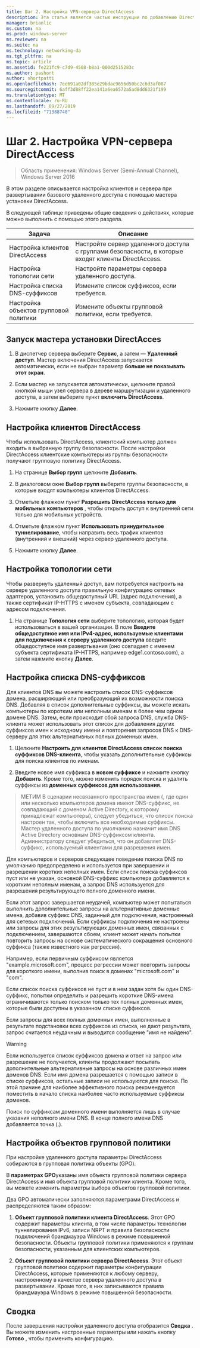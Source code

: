 ```yaml
---
title: Шаг 2. Настройка VPN-сервера DirectAccess
description: Эта статья является частью инструкции по добавлению DirectAccess в существующее развертывание удаленного доступа (VPN) для Windows Server 2016.
manager: brianlic
ms.custom: na
ms.prod: windows-server
ms.reviewer: na
ms.suite: na
ms.technology: networking-da
ms.tgt_pltfrm: na
ms.topic: article
ms.assetid: fe221fc9-c7d9-4508-b8a1-000d2515283c
ms.author: pashort
author: shortpatti
ms.openlocfilehash: 7ee691a02df385e29bdac9656d50bc2c6d3af087
ms.sourcegitcommit: 6aff3d88ff22ea141a6ea6572a5ad8dd6321f199
ms.translationtype: MT
ms.contentlocale: ru-RU
ms.lasthandoff: 09/27/2019
ms.locfileid: "71388740"
---
```

#  <a name="step-2-configure-the-directaccess-vpn-server"></a>Шаг 2. Настройка VPN-сервера DirectAccess

>Область применения: Windows Server (Semi-Annual Channel), Windows Server 2016

В этом разделе описывается настройка клиентов и сервера при развертывании базового удаленного доступа с помощью мастера установки DirectAccess.

В следующей таблице приведены общие сведения о действиях, которые можно выполнить с помощью этого раздела.

|Задача       |Описание|
|-----------|-----------|
|Настройка клиентов DirectAccess|Настройте сервер удаленного доступа с группами безопасности, в которые входят клиенты DirectAccess.|
|Настройка топологии сети|Настройте параметры сервера удаленного доступа.|
|Настройка списка DNS-суффиксов|Измените список суффиксов, если требуется.|
|Настройка объектов групповой политики|Измените объекты групповой политики, если требуется.|

## <a name="to-start-the-enable-directacces-wizard"></a>Запуск мастера установки DirectAcces

1. В диспетчер сервера выберите **Сервис**, а затем — **Удаленный доступ**. Мастер включения DirectAccess запускается автоматически, если не выбран параметр **больше не показывать этот экран**. 

2. Если мастер не запускается автоматически, щелкните правой кнопкой мыши узел сервера в дереве маршрутизации и удаленного доступа, а затем выберите пункт **включить DirectAccess**.

3. Нажмите кнопку **Далее**.

## <a name="configure-directaccess-clients"></a>Настройка клиентов DirectAccess

Чтобы использовать DirectAccess, клиентский компьютер должен входить в выбранную группу безопасности. После настройки DirectAccess клиентские компьютеры из группы безопасности получают групповую политику DirectAccess.

1. На странице **Выбор групп** щелкните **Добавить**.

2. В диалоговом окне **Выбор групп** выберите группы безопасности, в которые входят компьютеры клиентов DirectAccess.

3. Отметьте флажком пункт **Разрешить DirectAccess только для мобильных компьютеров** , чтобы открыть доступ к внутренней сети только для мобильных устройств.

4. Отметьте флажком пункт **Использовать принудительное туннелирование**, чтобы направить весь трафик клиентов (внутренний и внешний) через сервер удаленного доступа.

5. Нажмите кнопку **Далее**.

## <a name="configure-the-network-topology"></a>Настройка топологии сети

Чтобы развернуть удаленный доступ, вам потребуется настроить на сервере удаленного доступа правильную конфигурацию сетевых адаптеров, установить общедоступный URL (адрес подключения), а также сертификат IP-HTTPS с именем субъекта, совпадающим с адресом подключения.

1. На странице **Топология сети** выберите топологию, которая будет использоваться в вашей организации. В поле **Введите общедоступное имя или IPv4-адрес, используемые клиентами для подключения к серверу удаленного доступа** введите общедоступное имя развертывания (оно совпадает с именем субъекта сертификата IP-HTTPS, например edge1.contoso.com), а затем нажмите кнопку **Далее**.

## <a name="configure-the-dns-suffix-search-list"></a>Настройка списка DNS-суффиксов

Для клиентов DNS вы можете настроить список DNS-суффиксов домена, расширяющий или преобразующий их возможности поиска DNS. Добавляя в список дополнительные суффиксы, вы можете искать компьютеры по коротким или неполным именам в более чем одном домене DNS. Затем, если происходит сбой запроса DNS, служба DNS-клиента может использовать этот список для добавления других суффиксов имен к исходному имени и повторения запросов DNS к DNS-серверу для этих альтернативных полных доменных имен.

1. Щелкните **Настроить для клиентов DirectAccess список поиска суффиксов DNS-клиента**, чтобы указать дополнительные суффиксы для поиска клиентов по именам.

2. Введите новое имя суффикса в **новом суффиксе** и нажмите кнопку **Добавить**. Кроме того, можно изменить порядок поиска и удалить суффиксы из **доменных суффиксов для использования**.

>МЕТИМ В сценарии несвязанного пространства имен \(, где один или несколько компьютеров домена имеют DNS-суффикс, не совпадающий с доменом Active Directory, к которому принадлежат компьютеры\), следует убедиться, что список поиска настроен так, чтобы включить все необходимые суффиксы. Мастер удаленного доступа по умолчанию назначит имя DNS Active Directory основным DNS-суффиксом клиента. Администратору следует убедиться, что он добавляет DNS-суффикс, используемый клиентами для разрешения имен.

Для компьютеров и серверов следующее поведение поиска DNS по умолчанию предопределено и используется при завершении и разрешении коротких неполных имен. Если список поиска суффиксов пуст или не указан, основной DNS-суффикс компьютера добавляется к коротким неполным именам, а запрос DNS используется для разрешения результирующего полного доменного имени. 

Если этот запрос завершается неудачей, компьютер может попытаться выполнить дополнительные запросы на альтернативные доменные имена, добавив суффикс DNS, заданный для подключения, настроенный для сетевых подключений. Если суффиксы подключения не настроены или запросы для этих результирующих доменных имен, связанных с подключением, завершаются сбоем, клиент может начать попытки повторить запросы на основе систематического сокращения основного суффикса (также известного как регрессия).

Например, если первичным суффиксом является "example.microsoft.com", процесс регрессии может повторить запросы для короткого имени, выполнив поиск в доменах "microsoft.com" и "com".

Если список поиска суффиксов не пуст и в нем задан хотя бы один DNS-суффикс, попытки определить и разрешить короткие DNS-имена ограничиваются только поиском только тех полных доменных имен, которые были доступны в указанном списке суффиксов. 

Если запросы для всех полных доменных имен, выполненные в результате подстановки всех суффиксов из списка, не дают результата, запрос считается неудачным и выводится сообщение "имя не найдено". 

> [!WARNING]
> Если используется список суффиксов домена и ответ на запрос или разрешение не получается, клиенты продолжают посылать дополнительные альтернативные запросы на основе различных имен доменов DNS. Если имя домена разрешается с помощью записи в списке суффиксов, остальные записи не используются для поиска. По этой причине для наиболее эффективного поиска рекомендуется поместить в начало списка наиболее часто используемые суффиксы доменов.
> 
> Поиск по суффиксам доменного имени выполняется лишь в случае указания неполного имени DNS. В конце полного имени DNS добавляется точка (.).

## <a name="gpo-configuration"></a>Настройка объектов групповой политики

При настройке удаленного доступа параметры DirectAccess собираются в групповая политика объекты (GPO). 

В **параметрах GPO**указаны имя объекта групповой политики сервера DirectAccess и имя объекта групповой политики клиента. Кроме того, вы можете изменить параметры выбора объектов групповой политики.

Два GPO автоматически заполняются параметрами DirectAccess и распределяются таким образом:

1. **Объект групповой политики клиента DirectAccess**. Этот GPO содержит параметры клиента, в том числе параметры технологии туннелирования IPv6, записи NRPT и правила безопасности подключений брандмауэра Windows в режиме повышенной безопасности. Объекты групповой политики применяются к группам безопасности, указанным для клиентских компьютеров.

2. **Объект групповой политики сервера DirectAccess**. Этот объект групповой политики содержит параметры конфигурации DirectAccess, которые применяются к любому серверу, настроенному в качестве сервера удаленного доступа в развертывании. Кроме того, в них записываются правила брандмауэра Windows в режиме повышенной безопасности.

## <a name="summary"></a>Сводка

После завершения настройки удаленного доступа отобразится **Сводка** . Вы можете изменить настроенные параметры или нажать кнопку **Готово** , чтобы применить конфигурацию.
